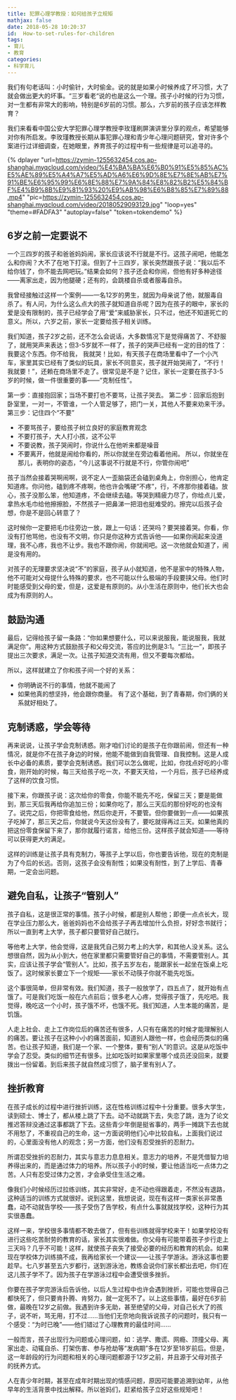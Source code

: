 ```yaml
---
title: 犯罪心理学教授：如何给孩子立规矩
mathjax: false
date: 2018-05-28 10:20:37
id:  How-to-set-rules-for-children
tags:
- 育儿
- 教育
categories:
- 科学育儿
---
```


我们有句老话叫：小时偷针，大时偷金。说的就是如果小时候养成了坏习惯，大了就会做出更大的坏事。“三岁看老“说的也是这么一个理。孩子小时候的行为习惯，对一生都有非常大的影响，特别是6岁前的习惯。那么，六岁前的孩子应该怎样教育？

<!---more--->

我们来看看中国公安大学犯罪心理学教授李玫瑾刷屏演讲里分享的观点，希望能够对你有所启发。李玫瑾教授长期从事犯罪心理和青少年心理问题研究，曾对许多个案进行过详细调查，在她眼里，养育孩子的过程中有一些规律是可以追寻的。

{% dplayer "url=https://zymin-1255632454.cos.ap-shanghai.myqcloud.com/video/%E4%BA%BA%E6%B0%91%E5%85%AC%E5%AE%89%E5%A4%A7%E5%AD%A6%E6%9D%8E%E7%8E%AB%E7%91%BE%E6%95%99%E6%8E%88%E7%9A%84%E8%82%B2%E5%84%BF%E4%B9%8B%E9%81%93%20%E9%AB%98%E6%B8%85%E7%89%88.mp4"  "pic=https://zymin-1255632454.cos.ap-shanghai.myqcloud.com/video/20180529093129.jpg" "loop=yes" "theme=#FADFA3" "autoplay=false" "token=tokendemo" %}

## 6岁之前一定要说不

一个三四岁的孩子和爸爸妈妈闹，家长应该说不行就是不行。这孩子闹吧，他能怎么和你闹？大不了在地下打滚。但到了十三四岁，家长突然跟孩子说：“我以后不给你钱了，你不能去网吧玩。”结果会如何？孩子还会和你闹，但他有好多种途径——离家出走，因为他腿硬；还有的，会跳楼自杀或者服毒自杀。

我曾经接触过这样一个案例——一名12岁的男生，就因为母亲说了他，就服毒自杀了。有人问，为什么这么点大的孩子就知道自杀呢？因为在孩子的眼中，家长的爱是没有限制的，孩子已经学会了用“爱”来威胁家长，只不过，他还不知道死亡的意义。所以，六岁之前，家长一定要给孩子相关训练。

我们知道，孩子2岁之前，还不怎么会说话，大多数情况下是觉得痛苦了、不舒服了，就用哭声来表达；但3-5岁就不一样了，孩子的哭声已经有一定的目的性了：我要这个东西。你不给我， 我就哭！比如，有天孩子在商场里看中了一个小汽车，家里其实已经有了类似的玩具，家长不同意买，孩子就开始哭闹了，“不行！我就要！”，还赖在商场里不走了。很常见是不是？记住，家长一定要在孩子3-5岁的时候，做一件很重要的事——“克制任性”。

第一步：直接抱回家；当场不要打也不要骂，让孩子哭去。
第二步：回家后抱到卧室里，一对一，不管谁，一个人管足够了，把门一关，其他人不要来劝来干涉。
第三步：记住四个“不要”
- 不要骂孩子，要给孩子树立良好的家庭教育观念
- 不要打孩子，大人打小孩，这不公平
- 不要说教，孩子哭闹时，你说什么在他听来都是噪音
- 不要离开，他就是闹给你看的，所以你就坐在旁边看着他闹。
所以，你就坐在那儿，表明你的姿态，“今儿这事说不行就是不行，你管你闹吧”

孩子当然会接着哭啊闹啊，说不定人一歪脑袋还会磕到桌角上，你别担心，他肯定知道疼。你问他，磕到疼不疼啊，他也许会嘴硬“不疼”，行，不疼那你接着磕。放心，孩子没那么笨，他知道疼，不会继续去磕。等哭到精疲力尽了，你给点儿爱，拿热水毛巾给他擦擦脸，不然孩子一把鼻涕一把泪也挺难受的。擦完以后孩子会想，你是不是回心转意了？

这时候你一定要把毛巾往旁边一放，跟上一句话：还哭吗？要哭接着哭。你看，你没有打他骂他，也没有不文明，你只是你这种方式告诉他——如果你闹起来没道理，我不心疼，我也不让步。我也不跟你闹，你就闹吧。这一次他就会知道了，闹是没有用的。

对孩子的无理要求坚决说“不”的家庭，孩子从小就知道，他不是家中的特殊人物，他不可能对父母提什么特殊的要求，也不可能以什么极端的手段要挟父母。他们时时能感受到父母的爱，但是，这爱是有原则的。从小生活在原则中，他们长大也会成为有原则的人。

## 鼓励沟通

最后，记得给孩子留一条路：“你如果想要什么，可以来说服我，能说服我，我就满足你”。用这种方式鼓励孩子和父母交流，答应的比例是3:1。“三比一”，即孩子提出三次要求，满足一次。让孩子知道交流有用，但又不要每次都给。

所以，这样就建立了你和孩子间一个好的关系：
- 你明确说不行的事情，他就不能闹了
- 如果他真的想坚持，他会跟你商量。
有了这个基础，到了青春期，你们俩的关系就好相处了。

## 克制诱惑，学会等待

再来说说，让孩子学会克制诱惑。刚才咱们讨论的是孩子在你跟前闹，但还有一种情况，就是你不在孩子身边的时候，他能不能做到自我管理、自我控制。这是人成长中必备的素质，要学会克制诱惑。我们可以怎么做呢，比如，你找点好吃的小零食，刚开始的时候，每三天给孩子吃一次，不要天天给，一个月后，孩子已经养成了这样的饮食习惯。

接下来，你跟孩子说：这次给你的零食，你能不能先不吃，保留三天；要是能做到，那三天后我再给你追加三份；如果你吃了，那么三天后的那份好吃的也没有了。说完之后，你把零食给他，然后你走开，不要管。但你要做到一点——如果孩子吃掉了，那三天之后，你就说今天这份没有了，要吃就得再过三天。如果他真的把这份零食保留下来了，那你就履行诺言，给他三份。这样孩子就会知道——等待可以获得更大的满足。

这样的训练是让孩子具有克制力，等孩子上学以后，你也要告诉他，现在的克制是为了今后的长远。否则，这孩子会没有耐性；如果没有耐性，到了上学后、青春期，一定会出问题。

## 避免自私，让孩子“管别人”

孩子自私，这是很正常的事情。孩子小时候，都是别人帮他；即便一点点长大，现在学业压力那么大，爸爸妈妈也不会给孩子子再去增加什么负担，好好念书就行；所以一直到考上大学，孩子都只要管好自己就行。

等他考上大学，他会觉得，这是我凭自己努力考上的大学，和其他人没关系。这么想很自然，因为从小到大，他在家里都只需要管好自己的事情，不需要管别人。其实，应该让孩子学会“管别人”。比如，孩子五岁左右，能跟家长一起坐在饭桌上吃饭了。这时候家长要立下一个规矩——家长不动筷子你就不能先吃饭。

这个事很简单，但非常有效。我们知道，孩子一般放学了，四五点了，就开始有点饿了。可是我们吃饭一般在六点前后；很多老人心疼，觉得孩子饿了，先吃吧。我觉得，晚吃这一个小时，孩子饿不坏，也饿不死。我们知道，人生本能的痛苦，是饥饿。

人走上社会、走上工作岗位后的痛苦还有很多，人只有在痛苦的时候才能理解别人的痛苦。要让孩子在这种小小的痛苦面前，知道别人跟他一样，也会经历类似的痛苦。也让孩子知道，我们是一个家、一个整体，要有“别人”的意识。这是从吃饭中学会了忍受。类似的细节还有很多。比如吃饭时如果家里哪个成员还没回来，就要拨出一份留着。到后来孩子就自然成习惯了，脑子里有别人了。

## 挫折教育

在孩子成长的过程中进行挫折训练，这在性格训练过程中十分重要。很多大学生，读到硕士、博士了，都从楼上跳了下去。动不动就跳下去，失恋了跳，连为了论文推迟答辩没通过这事都跳了下去。这些青少年倒是挺省事的，两手一摊跳下去也就不用愁了，不重视自己的生命，这一方面说明他们心中比较自私，上面我们说过的，心里面没有他人的观念；另一方面，他们没有忍受挫折的忍耐力。

所谓忍受挫折的忍耐力，其实与意志力息息相关。意志力的培养，不是凭借智力培养得出来的，而是通过体力的培养。所以孩子小的时候，要让他适当吃一点体力之苦。人只有忍受过体力之苦，才会承受住生活之难。

像我们小时候经历过拉练训练，其实非常好，走不动也得跟着走，不然没有退路，这种适当的训练方式就很好。说到这里，我想说说，现在有这样一类家长非常愚蠢，动不动就告学校——孩子受伤了告学校，有点什么事就就找学校，这种行为其实很愚蠢。

这样一来，学校很多事情都不敢去做了，但有些训练就得学校来干！如果学校没有进行这些吃苦耐劳的教育的话，家长其实很难做。你父母有可能带着孩子步行走上三天吗？几乎不可能！这样，就使孩子丧失了接受必要的经历和教育的机会。如果现在学校体力训练搞不成，我再给家长一个建议——让孩子学游泳。游泳这事也要趁早。七八岁甚至五六岁都行，送到游泳池，教练会说你们家长都出去吧，你们在这儿孩子学不了。因为孩子在学游泳过程中会遭受很多挫折。

你要在孩子学完游泳后告诉他，以后人生过程中也许会遇到挫折，可能也觉得自己都快死了，但只要肯扑腾、肯努力，就一定死不了。以上这些事情，最好在6岁前做，最晚在12岁之前做。我遇到许多无助，甚至绝望的父母，对自己长大了的孩子，说不听，骂无用，打不过……当他们无奈地向我诉说孩子的问题时，我只有一个感受：“为时已晚”——他们错过了心理教育的最佳时间……

一般而言，孩子出现行为问题或心理问题，如：逃学、撒谎、网瘾、顶撞父母、离家出走、动辄自杀、打架伤害、参与抢劫等“发病期”多在12岁至18岁前后。但是，这一年龄段的行为问题和相关的心理问题都源于12岁之前，并且源于父母对孩子的抚养方式。

人在青少年时期，甚至在成年时期出现的情感问题，原因可能要追溯到幼年，从他早年的生活背景中找出解释。所以爸妈们，赶紧给孩子立好这些规矩吧！
